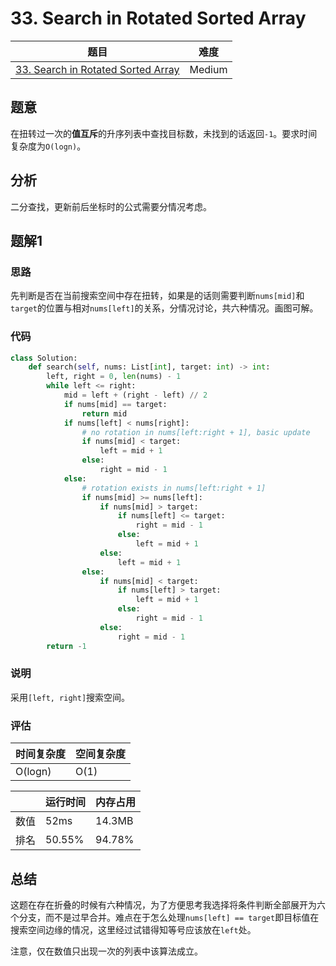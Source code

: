 # 33. Search in Rotated Sorted Array

| 题目 | 难度 |
| ---- | ---- |
| [33. Search in Rotated Sorted Array](https://leetcode.com/problems/search-in-rotated-sorted-array/) | Medium |

## 题意

在扭转过一次的**值互斥**的升序列表中查找目标数，未找到的话返回`-1`。要求时间复杂度为`O(logn)`。

## 分析

二分查找，更新前后坐标时的公式需要分情况考虑。

## 题解1

### 思路

先判断是否在当前搜索空间中存在扭转，如果是的话则需要判断`nums[mid]`和`target`的位置与相对`nums[left]`的关系，分情况讨论，共六种情况。画图可解。

### 代码

```python
class Solution:
    def search(self, nums: List[int], target: int) -> int:
        left, right = 0, len(nums) - 1
        while left <= right:
            mid = left + (right - left) // 2
            if nums[mid] == target:
                return mid
            if nums[left] < nums[right]:
                # no rotation in nums[left:right + 1], basic update
                if nums[mid] < target:
                    left = mid + 1
                else:
                    right = mid - 1
            else:
                # rotation exists in nums[left:right + 1]
                if nums[mid] >= nums[left]:
                    if nums[mid] > target:
                        if nums[left] <= target:
                            right = mid - 1
                        else:
                            left = mid + 1
                    else:
                        left = mid + 1
                else:
                    if nums[mid] < target:
                        if nums[left] > target:
                            left = mid + 1
                        else:
                            right = mid - 1
                    else:
                        right = mid - 1
        return -1
```

### 说明

采用`[left, right]`搜索空间。

### 评估

| 时间复杂度 | 空间复杂度 |
| ---- | ---- |
| O(logn) | O(1) |

| | 运行时间 | 内存占用 |
| ---- | ---- | ---- |
| 数值 | 52ms | 14.3MB |
| 排名 | 50.55% | 94.78% |

## 总结

这题在存在折叠的时候有六种情况，为了方便思考我选择将条件判断全部展开为六个分支，而不是过早合并。难点在于怎么处理`nums[left] == target`即目标值在搜索空间边缘的情况，这里经过试错得知等号应该放在`left`处。

注意，仅在数值只出现一次的列表中该算法成立。

